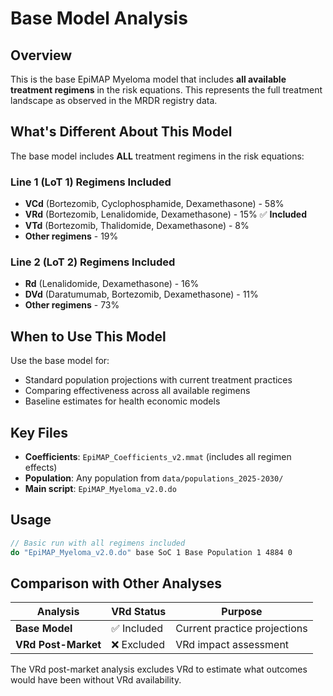 # Base Model Analysis

## Overview

This is the base EpiMAP Myeloma model that includes **all available treatment regimens** in the risk equations. This represents the full treatment landscape as observed in the MRDR registry data.

## What's Different About This Model

The base model includes **ALL** treatment regimens in the risk equations:

### Line 1 (LoT 1) Regimens Included
- **VCd** (Bortezomib, Cyclophosphamide, Dexamethasone) - 58%
- **VRd** (Bortezomib, Lenalidomide, Dexamethasone) - 15% ✅ **Included**
- **VTd** (Bortezomib, Thalidomide, Dexamethasone) - 8% 
- **Other regimens** - 19%

### Line 2 (LoT 2) Regimens Included  
- **Rd** (Lenalidomide, Dexamethasone) - 16%
- **DVd** (Daratumumab, Bortezomib, Dexamethasone) - 11%
- **Other regimens** - 73%

## When to Use This Model

Use the base model for:
- Standard population projections with current treatment practices
- Comparing effectiveness across all available regimens
- Baseline estimates for health economic models

## Key Files

- **Coefficients**: `EpiMAP_Coefficients_v2.mmat` (includes all regimen effects)
- **Population**: Any population from `data/populations_2025-2030/`
- **Main script**: `EpiMAP_Myeloma_v2.0.do`

## Usage

```stata
// Basic run with all regimens included
do "EpiMAP_Myeloma_v2.0.do" base SoC 1 Base Population 1 4884 0
```

## Comparison with Other Analyses

| Analysis | VRd Status | Purpose |
|----------|------------|---------|
| **Base Model** | ✅ Included | Current practice projections |
| **VRd Post-Market** | ❌ Excluded | VRd impact assessment |

The VRd post-market analysis excludes VRd to estimate what outcomes would have been without VRd availability.
